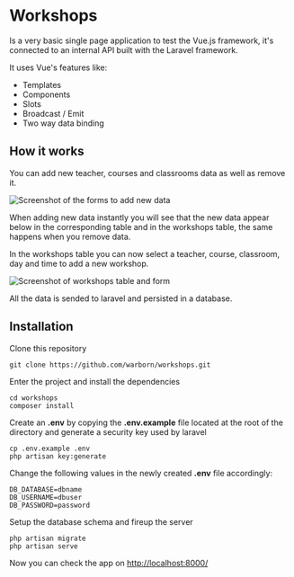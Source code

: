 # Workshops

Is a very basic single page application to test the Vue.js framework, it's connected
to an internal API built with the Laravel framework.

It uses Vue's features like:
- Templates
- Components
- Slots
- Broadcast / Emit
- Two way data binding

## How it works

You can add new teacher, courses and classrooms data as well as remove it.

![Screenshot of the forms to add new data](https://s20.postimg.org/mi3gj331p/homepage.png)

When adding new data instantly you will see that the new data appear below in the corresponding table and in the workshops table, the same happens when you remove data.

In the workshops table you can now select a teacher, course, classroom, day and time to add a new workshop.

![Screenshot of workshops table and form](https://s20.postimg.org/8n560m8ml/workshops.png)

All the data is sended to laravel and persisted in a database.

## Installation

Clone this repository

```
git clone https://github.com/warborn/workshops.git
```

Enter the project and install the dependencies
```
cd workshops
composer install
```

Create an **.env** by copying the **.env.example** file located at the root of the directory and generate a security key used by laravel
```
cp .env.example .env
php artisan key:generate
```

Change the following values in the newly created **.env** file accordingly:
```
DB_DATABASE=dbname
DB_USERNAME=dbuser
DB_PASSWORD=password
```

Setup the database schema and fireup the server
```
php artisan migrate
php artisan serve
```

Now you can check the app on [http://localhost:8000/](http://localhost:8000/)
